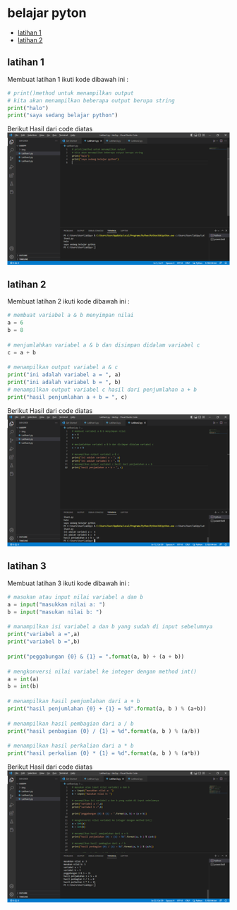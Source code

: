 # belajar pyton 

  - [latihan 1](#latihan-1)
  - [latihan 2](#latihan-2)

## latihan 1
Membuat latihan 1 
ikuti kode dibawah ini :

```python
# print()method untuk menampilkan output
# kita akan menampilkan beberapa output berupa string
print("halo")
print("saya sedang belajar python")

```
  
  Berikut Hasil dari code diatas
  ![hasil1](img/hasil1.png)

## latihan 2
Membuat latihan 2 
ikuti kode dibawah ini :

```python
# membuat variabel a & b menyimpan nilai
a = 6
b = 8

# menjumlahkan variabel a & b dan disimpan didalam variabel c
c = a + b

# menampilkan output variabel a & c 
print("ini adalah variabel a = ", a)
print("ini adalah variabel b = ", b)
# menampilkan output variabel c hasil dari penjumlahan a + b
print("hasil penjumlahan a + b = ", c)

```

Berikut Hasil dari code diatas
  ![hasil2](img/hasil2.png)

## latihan 3
Membuat latihan 3 
ikuti kode dibawah ini :

```python
# masukan atau input nilai variabel a dan b
a = input("masukkan nilai a: ")
b = input("masukan nilai b: ")

# manampilkan isi variabel a dan b yang sudah di input sebelumnya
print("variabel a =",a)
print("variabel b =",b)

print("peggabungan {0} & {1} = ".format(a, b) + (a + b))

# mengkonversi nilai variabel ke integer dengan method int()
a = int(a)
b = int(b)

# menampilkan hasil pemjumlahan dari a + b
print("hasil penjumlahan {0} + {1} = %d".format(a, b ) % (a+b))

# menampilkan hasil pembagian dari a / b
print("hasil penbagian {0} / {1} = %d".format(a, b ) % (a/b))

# menampilkan hasil perkalian dari a * b
print("hasil perkalian {0} * {1} = %d".format(a, b ) % (a*b))

```

Berikut Hasil dari code diatas
  ![hasil3](img/hasil3.png)